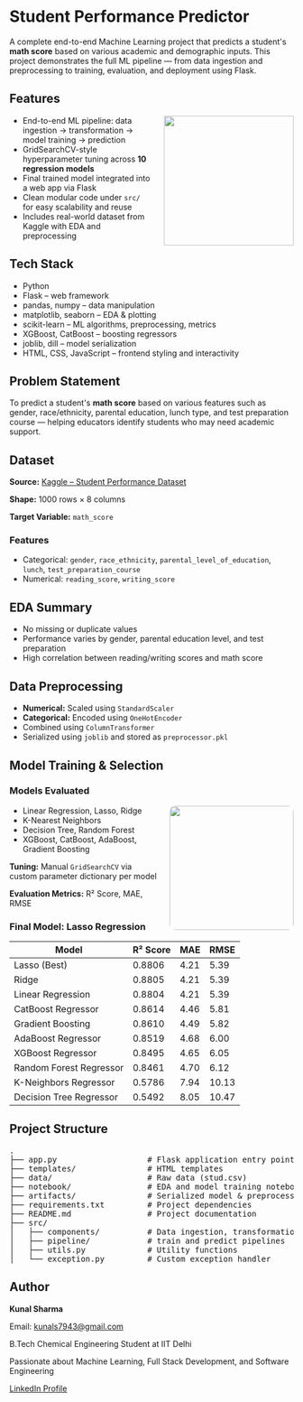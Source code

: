 <h1>Student Performance Predictor</h1>

<p>
A complete end-to-end Machine Learning project that predicts a student's <strong>math score</strong>
based on various academic and demographic inputs. This project demonstrates the full ML pipeline —
from data ingestion and preprocessing to training, evaluation, and deployment using Flask.
</p>

<h2>Features</h2>

<p>
  <img src="https://github.com/7oSkaaa/7oSkaaa/blob/main/Images/Right_Side.gif?raw=true" width="230" align="right" style="margin-left: 20px; margin-bottom: 10px;" />
</p>

<ul>
  <li>End-to-end ML pipeline: data ingestion → transformation → model training → prediction</li>
  <li>GridSearchCV-style hyperparameter tuning across <strong>10 regression models</strong></li>
  <li>Final trained model integrated into a web app via Flask</li>
  <li>Clean modular code under <code>src/</code> for easy scalability and reuse</li>
  <li>Includes real-world dataset from Kaggle with EDA and preprocessing</li>
</ul>

<h2>Tech Stack</h2>

<ul>
  <li>Python</li>
  <li>Flask – web framework</li>
  <li>pandas, numpy – data manipulation</li>
  <li>matplotlib, seaborn – EDA & plotting</li>
  <li>scikit-learn – ML algorithms, preprocessing, metrics</li>
  <li>XGBoost, CatBoost – boosting regressors</li>
  <li>joblib, dill – model serialization</li>
  <li>HTML, CSS, JavaScript – frontend styling and interactivity </li>
</ul>

<h2>Problem Statement</h2>

<p>
To predict a student's <strong>math score</strong> based on various features such as gender, race/ethnicity,
parental education, lunch type, and test preparation course — helping educators identify students
who may need academic support.
</p>

<h2>Dataset</h2>

<p><strong>Source:</strong> <a href="https://www.kaggle.com/datasets/spscientist/students-performance-in-exams" target="_blank">Kaggle – Student Performance Dataset</a></p>
<p><strong>Shape:</strong> 1000 rows × 8 columns</p>
<p><strong>Target Variable:</strong> <code>math_score</code></p>

<h3>Features</h3>

<ul>
  <li>Categorical: <code>gender</code>, <code>race_ethnicity</code>, <code>parental_level_of_education</code>, <code>lunch</code>, <code>test_preparation_course</code></li>
  <li>Numerical: <code>reading_score</code>, <code>writing_score</code></li>
</ul>

<h2>EDA Summary</h2>

<ul>
  <li>No missing or duplicate values</li>
  <li>Performance varies by gender, parental education level, and test preparation</li>
  <li>High correlation between reading/writing scores and math score</li>
</ul>

<h2>Data Preprocessing</h2>

<ul>
  <li><strong>Numerical:</strong> Scaled using <code>StandardScaler</code></li>
  <li><strong>Categorical:</strong> Encoded using <code>OneHotEncoder</code></li>
  <li>Combined using <code>ColumnTransformer</code></li>
  <li>Serialized using <code>joblib</code> and stored as <code>preprocessor.pkl</code></li>
</ul>

<h2>Model Training & Selection</h2>

<h3>Models Evaluated</h3>

<p>
  <img src="https://media.giphy.com/media/QBd2kLB5qDmysEXre9/giphy.gif" width="220" align="right" style="margin-left: 20px; margin-bottom: 10px; border-radius: 10px;" />
</p>


<ul>
  <li>Linear Regression, Lasso, Ridge</li>
  <li>K-Nearest Neighbors</li>
  <li>Decision Tree, Random Forest</li>
  <li>XGBoost, CatBoost, AdaBoost, Gradient Boosting</li>
</ul>
<p><strong>Tuning:</strong> Manual <code>GridSearchCV</code> via custom parameter dictionary per model</p>
<p><strong>Evaluation Metrics:</strong> R² Score, MAE, RMSE</p>

<h3>Final Model: Lasso Regression</h3>

<table>
  <thead>
    <tr>
      <th>Model</th>
      <th>R² Score</th>
      <th>MAE</th>
      <th>RMSE</th>
    </tr>
  </thead>
  <tbody>
    <tr><td>Lasso (Best)</td><td>0.8806</td><td>4.21</td><td>5.39</td></tr>
    <tr><td>Ridge</td><td>0.8805</td><td>4.21</td><td>5.39</td></tr>
    <tr><td>Linear Regression</td><td>0.8804</td><td>4.21</td><td>5.39</td></tr>
    <tr><td>CatBoost Regressor</td><td>0.8614</td><td>4.46</td><td>5.81</td></tr>
    <tr><td>Gradient Boosting</td><td>0.8610</td><td>4.49</td><td>5.82</td></tr>
    <tr><td>AdaBoost Regressor</td><td>0.8519</td><td>4.68</td><td>6.00</td></tr>
    <tr><td>XGBoost Regressor</td><td>0.8495</td><td>4.65</td><td>6.05</td></tr>
    <tr><td>Random Forest Regressor</td><td>0.8461</td><td>4.70</td><td>6.12</td></tr>
    <tr><td>K-Neighbors Regressor</td><td>0.5786</td><td>7.94</td><td>10.13</td></tr>
    <tr><td>Decision Tree Regressor</td><td>0.5492</td><td>8.05</td><td>10.47</td></tr>
  </tbody>
</table>

<h2>Project Structure</h2>

<pre>
.
├── app.py                   # Flask application entry point
├── templates/               # HTML templates
├── data/                    # Raw data (stud.csv)
├── notebook/                # EDA and model training notebooks
├── artifacts/               # Serialized model & preprocessor
├── requirements.txt         # Project dependencies
├── README.md                # Project documentation
├── src/
│   ├── components/          # Data ingestion, transformation, model training
│   ├── pipeline/            # train and predict pipelines
│   ├── utils.py             # Utility functions
│   └── exception.py         # Custom exception handler
</pre>

<h2>Author</h2>
<p><strong>Kunal Sharma</strong></p>
<p>Email: <a href="mailto:kunals7943@gmail.com">kunals7943@gmail.com</a></p>
<p>B.Tech Chemical Engineering Student at IIT Delhi</p>
<p>Passionate about Machine Learning, Full Stack Development, and Software Engineering</p>
<p><a href="https://www.linkedin.com/in/kunal-sharma-112010263/" target="_blank">LinkedIn Profile</a></p>
